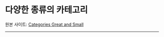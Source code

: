 # 다양한 종류의 카테고리
원본 사이트: [Categories Great and Small](https://bartoszmilewski.com/2014/12/05/categories-great-and-small/)

---
